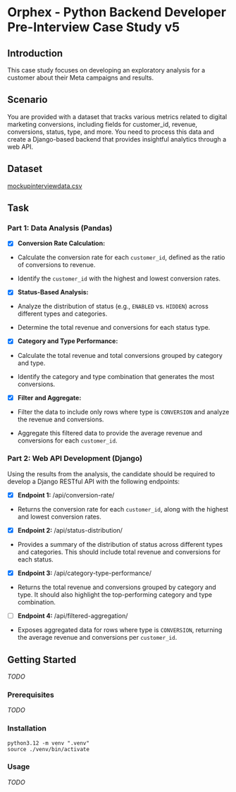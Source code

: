 # Orphex - Python Backend Developer Pre-Interview Case Study v5

## Introduction

This case study focuses on developing an exploratory analysis for a customer about their Meta campaigns and results.

## Scenario

You are provided with a dataset that tracks various metrics related to digital marketing conversions, including fields for customer_id, revenue, conversions, status, type, and more. You need to process this data and create a Django-based backend that provides insightful analytics through a web API.

## Dataset

[mockupinterviewdata.csv](./data/mockupinterviewdata.csv)

## Task

### Part 1: Data Analysis (Pandas)

- [X] **Conversion Rate Calculation:**

- Calculate the conversion rate for each `customer_id`, defined as the ratio of conversions to revenue.

- Identify the `customer_id` with the highest and lowest conversion rates.

- [X] **Status-Based Analysis:**

- Analyze the distribution of status (e.g., `ENABLED` vs. `HIDDEN`) across different types and categories.

- Determine the total revenue and conversions for each status type.

- [X] **Category and Type Performance:**

- Calculate the total revenue and total conversions grouped by category and type.

- Identify the category and type combination that generates the most conversions.

- [X] **Filter and Aggregate:**

- Filter the data to include only rows where type is `CONVERSION` and analyze the revenue and conversions.

- Aggregate this filtered data to provide the average revenue and conversions for each `customer_id`.

### Part 2: Web API Development (Django)

Using the results from the analysis, the candidate should be required to develop a Django RESTful API with the following endpoints:

- [X] **Endpoint 1:** /api/conversion-rate/

- Returns the conversion rate for each `customer_id`, along with the highest and lowest conversion rates.

- [X] **Endpoint 2:** /api/status-distribution/

- Provides a summary of the distribution of status across different types and categories. This should include total revenue and conversions for each status.

- [X] **Endpoint 3:** /api/category-type-performance/

- Returns the total revenue and conversions grouped by category and type. It should also highlight the top-performing category and type combination.

- [ ] **Endpoint 4:** /api/filtered-aggregation/

- Exposes aggregated data for rows where type is `CONVERSION`, returning the average revenue and conversions per `customer_id`.

## Getting Started

*TODO*

### Prerequisites

*TODO*

### Installation

```
python3.12 -m venv ".venv"
source ./venv/bin/activate
```

### Usage

*TODO*
